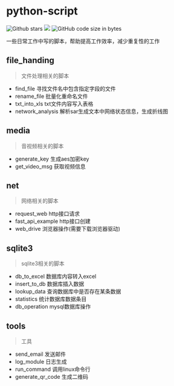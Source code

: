 # python-script
![Github stars](https://img.shields.io/github/stars/canaconZion/python-script.svg) [![](https://img.shields.io/badge/main-python_script-blue)](https://github.com/canaconZion/push-streaming) 
![GitHub code size in bytes](https://img.shields.io/github/languages/code-size/canaconZion/python-script)
>
一些日常工作中写的脚本，帮助提高工作效率，减少重复性的工作
## file_handing
> 文件处理相关的脚本
- find_file 寻找文件名中包含指定字段的文件
- rename_file 批量化重命名文件
- txt_into_xls txt文件内容写入表格
- network_analysis 解析sar生成文本中网络状态信息，生成折线图
## media
> 音视频相关的脚本
- generate_key 生成aes加密key
- get_video_msg 获取视频信息

## net
> 网络相关的脚本
- request_web http接口请求
- fast_api_example http接口创建
- web_drive 浏览器操作(需要下载浏览器驱动)

## sqlite3
> sqlite3相关的脚本
- db_to_excel 数据库内容转入excel
- insert_to_db 数据库插入数据
- lookup_data 查询数据库中是否存在某条数据
- statistics 统计数据库数据条目
- db_operation mysql数据库操作
## tools
> 工具
- send_email 发送邮件
- log_module 日志生成
- run_command 调用linux命令行
- generate_qr_code 生成二维码
